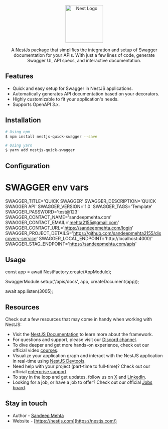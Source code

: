<p align="center">
  <a href="http://nestjs.com/" target="blank"><img src="https://nestjs.com/img/logo-small.svg" width="120" alt="Nest Logo" /></a>
</p>

[circleci-image]: https://img.shields.io/circleci/build/github/nestjs/nest/master?token=abc123def456
[circleci-url]: https://circleci.com/gh/nestjs/nest

  <p align="center">A <a href="http://nodejs.org" target="_blank">NestJs</a> package that simplifies the integration and setup of Swagger documentation for your APIs. With just a few lines of code, generate Swagger UI, API specs, and interactive documentation.</p>
  
  <!--[![Backers on Open Collective](https://opencollective.com/nest/backers/badge.svg)](https://opencollective.com/nest#backer)
  [![Sponsors on Open Collective](https://opencollective.com/nest/sponsors/badge.svg)](https://opencollective.com/nest#sponsor)-->

## Features

- Quick and easy setup for Swagger in NestJS applications.
- Automatically generates API documentation based on your decorators.
- Highly customizable to fit your application's needs.
- Supports OpenAPI 3.x.

## Installation

```bash
# Using npm
$ npm install nestjs-quick-swagger --save

# Using yarn
$ yarn add nestjs-quick-swagger
```

## Configuration

# SWAGGER env vars
SWAGGER_TITLE='QUICK SWAGGER'
SWAGGER_DESCRIPTION='QUICK SWAGGER API'
SWAGGER_VERSION='1.0'
SWAGGER_TAGS='Template'
SWAGGER_PASSWORD='test@123'
SWAGGER_CONTACT_NAME='sandeepmehta.com'
SWAGGER_CONTACT_EMAIL='mehta2155@gmail.com'
SWAGGER_CONTACT_URL='https://sandeepmehta.com/login'
SWAGGER_PROJECT_DETAILS='https://github.com/sandeepmehta2155/discovery-service'
SWAGGER_LOCAL_ENDPOINT='http://localhost:4000/'
SWAGGER_STAG_ENDPOINT='https://sandeepmehta.com/apis'

## Usage

const app = await NestFactory.create(AppModule);

SwaggerModule.setup('/apis/docs', app, createDocument(app));

await app.listen(3005);

## Resources

Check out a few resources that may come in handy when working with NestJS:

- Visit the [NestJS Documentation](https://docs.nestjs.com) to learn more about the framework.
- For questions and support, please visit our [Discord channel](https://discord.gg/G7Qnnhy).
- To dive deeper and get more hands-on experience, check out our official video [courses](https://courses.nestjs.com/).
- Visualize your application graph and interact with the NestJS application in real-time using [NestJS Devtools](https://devtools.nestjs.com).
- Need help with your project (part-time to full-time)? Check out our official [enterprise support](https://enterprise.nestjs.com).
- To stay in the loop and get updates, follow us on [X](https://x.com/nestframework) and [LinkedIn](https://linkedin.com/company/nestjs).
- Looking for a job, or have a job to offer? Check out our official [Jobs board](https://jobs.nestjs.com).

## Stay in touch

- Author - [Sandeep Mehta](https://www.linkedin.com/in/sandeep-meta/)
- Website - [https://nestjs.com](https://nestjs.com/)
